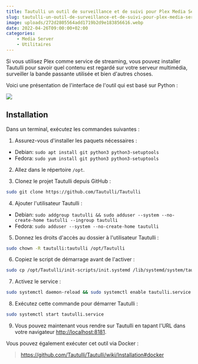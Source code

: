 ```yaml
---
title: Tautulli un outil de surveillance et de suivi pour Plex Media Server
slug: tautulli-un-outil-de-surveillance-et-de-suivi-pour-plex-media-server
image: uploads/272d2805564add1719b2d9e183856616.webp
date: 2022-04-26T09:00:00+02:00
categories:
    - Media Server
    - Utilitaires
---
```


Si vous utilisez Plex comme service de streaming, vous pouvez installer Tautulli pour savoir quel contenu est regardé sur votre serveur multimédia, surveiller la bande passante utilisée et bien d'autres choses.

Voici une présentation de l'interface de l'outil qui est basé sur Python :

![](uploads/ac787e1c389a7fe082b2240a87e2bf25.webp)

## Installation

Dans un terminal, exécutez les commandes suivantes :

1. Assurez-vous d'installer les paquets nécessaires :

- Debian: `sudo apt install git python3 python3-setuptools`
- Fedora: `sudo yum install git python3 python3-setuptools`

2. Allez dans le répertoire `/opt`.

3. Clonez le projet Tautulli depuis GitHub :

```bash
sudo git clone https://github.com/Tautulli/Tautulli
```

4. Ajouter l'utilisateur Tautulli :

- Debian: `sudo addgroup tautulli && sudo adduser --system --no-create-home tautulli --ingroup tautulli`
- Fedora: `sudo adduser --system --no-create-home tautulli`

5. Donnez les droits d'accès au dossier à l'utilisateur Tautulli :

```bash
sudo chown -R tautulli:tautulli /opt/Tautulli
```

6. Copiez le script de démarrage avant de l'activer :

```bash
sudo cp /opt/Tautulli/init-scripts/init.systemd /lib/systemd/system/tautulli.service
```

7. Activez le service :

```bash
sudo systemctl daemon-reload && sudo systemctl enable tautulli.service
```

8. Exécutez cette commande pour démarrer Tautulli :

```bash
sudo systemctl start tautulli.service
```

9. Vous pouvez maintenant vous rendre sur Tautulli en tapant l'URL dans votre navigateur <http://localhost:8181>.

Vous pouvez également exécuter cet outil via Docker :

> https://github.com/Tautulli/Tautulli/wiki/Installation#docker
